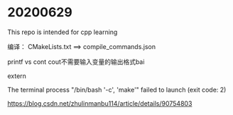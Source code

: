 # 20200629
This repo is intended for cpp learning

编译：
CMakeLists.txt ==> compile_commands.json


printf vs cont
cout不需要输入变量的输出格式bai

extern


The terminal process "/bin/bash '-c', 'make'" failed to launch (exit code: 2)


https://blog.csdn.net/zhulinmanbu114/article/details/90754803



